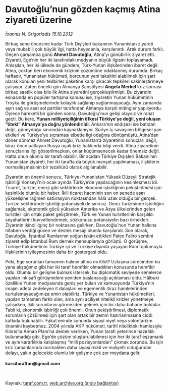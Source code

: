 # Davutoğlu’nun gözden kaçmış Atina ziyareti üzerine

*İoannis N. Grigoriadis 15.10.2012*

<div class="yazi"><p>Birkaç sene öncesine kadar Türk Dışişleri bakanının Yunanistan ziyareti veya mukabili çok büyük ilgi, hatta heyecanla, karşılanırdı. Artık durum farklı. Geçen çarşamba günü <b>Ahmet Davutoğlu</b>, Atina’yı günübirlik ziyaret etti. Ziyareti, Ege’nin her iki tarafındaki medyanın büyük ilgisini toplayamadı. Anlaşılan, her iki ülkede de gündem, Türk-Yunan ilişkilerinden ibaret değil. Atina, çoktan beri ekonomik krizinin çözümüne odaklanmış durumda. Birkaç haftadır, Yunanistan hükümeti, borcunun yeni taksitini alabilmek için şart olarak konulan yeni tedbirler paketine karşı çıkacak tepkileri sakinleştirmeye çalışıyor. Zaten önceki gün Almanya Şansölyesi <b>Angela Merkel</b> kriz sonrası birkaç saatlik olsa bile ilk Atina ziyaretini gerçekleştirmişti. Bu ziyaretin esnasında en popüler tartışma konusu ise, ziyaretin Yunan hükümetinin Troyka ile görüşmelerinde kolaylık sağlanıp sağlanmayacağı. Aynı zamanda aşırı sağ ve aşırı sol partiler tarafından Almanya karşıtı mitingler yapılıyordu. Öylece hareketli bir günden sonra, Davutoğlu’nun gelişi olaysız ve rahat geçti. Bu kere, <b>Yunan milliyetçiliğinin öfkesi Türkiye’ye değil, yeni oluşan “öteki” Almanya’ya doğru yönlendirildi</b>. Ankara’nın endişesi ise batıdan değil, güneydoğu sınırından kaynaklanıyor. Suriye iç savaşının bölgesel yan etkileri ve Türkiye’ye sıçraması elbette ilgi odağına dönüşmüştü. Atina’dan döner dönmez Ahmet Davutoğlu, Yunanistan’a ziyaretinin sonuçları değil, biraz önce patlayan Rusya uçak krizi hakkında bilgi verdi. Atina ziyaretinin sonuçlarına ilgi gösterilmezken, onlar küçümsenecek kadar önemsiz değil. Hatta onun olumlu bir tarafı olabilir. Bir açıdan Türkiye Dışişleri Bakanı’nın Yunanistan ziyareti, her iki tarafta da büyük manşet yapılmaması, ilişkilerin normalleşmesinin bir tezahürü olarak algılanabilir.</p>
<p>Ziyaretin en önemli sonucu, Türkiye<i>-</i>Yunanistan Yüksek Düzeyli Stratejik İşbirliği Konseyi’nin ocak ayında Türkiye’de yapılacağının kesinleşmesi idi. Ticaret, turizm, enerji gibi sektörlerde ekonomi işbirliğinin pekiştirilmesi için kesinlikle olumlu bir haber. İkili ticaret hacminin son on senede aşırı yükselişine rağmen satürasyon noktasından hâlâ uzak olduğu bir gerçek. Turizm sektöründe işbirliği potansiyeli de sınırsız. Deniz turizminde işbirliğini sağlamak, ekonomik gücü yükselen Amerika ve Asya ülkelerinden gelen turistler için ortak paket geliştirmek, Türk ve Yunan turistlerinin karşılıklı seyahatlerini kuvvetlendirmek, sözkonusu potansiyelin bazı örnekleri. Ziyaretin ikinci ilginç bir noktasına gelirken, Davutoğlu’nun Yunan halkına hitaben verdiği güven ve destek mesajı olumlu karşılandı. Son olarak, Davutoğlu, İstanbul Rumlarının yoğun iskân ettikleri Paleo Faliro semtini ziyaret edip İstanbul Rum dernek mensuplarıyla görüştü. O görüşme, Türkiye hükümetinin Türkiye içi ve Türkiye dışında yaşayan Rum toplumuyla ilişkilerinin iyileşmesinin daha bir göstergesi oldu.</p>
<p>Peki, Ege sorunları tamamen halının altına mı itildi? Uzlaşma sürecinden bu yana alıştığımız gibi her iki taraf hemfikir olmadıkları konusunda hemfikir oldu. Olumlu bir gelişme bulmak istersek, bu diplomatik seviyede senelerce yapılan inkişafî görüşmelere yeniden başlanacağı açıklaması oldu. Hâlbuki özellikle Yunan medyasında geniş yer bulan ve kamuoyunda Türkiye’nin imajını adeta zedeleyen it dalaşları ve egemenlik itiraz hamlelerinden kurtulamayacağımıza emin olabiliriz. Türkiye ve Yunanistan hükümetleri, yapıları tamamen farklı olan, ama aynı aciliyet nitelikli krizler yönetmeye çalışırken, ikili sorunlarını görmezden gelmek için bir daha bahane buldular. Tabii ki, ekonomik işbirliği çok önemli. Onun pekiştirilmesi, diplomatik sorunların çözülmesi için şart olan ortak bir zemin hazırlanmasına ciddi katkıda bulunabilir. Fakat eninde sonunda siyasî niyet veya volontarizm önemini kaybetmez. 2004 yılında AKP hükümeti, tarihî nitelikteki hamlesiyle Kıbrıs’ta Annan Planı’na destek verirken, Yunan tarafı yeterince hazırlıklı bulunmadığı gibi, Ege’de çözüm oluşturulabilmesi için her iki taraf eşzamanlı ve aynı kararlılıkla kalıplaşmış “milli pozisyonlardan” çıkmak zorunda. Bu işin kriz zamanlarında normalden daha siyasî riskli ve maliyetli olduğundan dolayı, yakın gelecekte olumlu bir gelişme çok zor meydana gelir.<br/><br/><b>karsitaraftan@gmail.com</b></p>
<p> </p>
</div>

Kaynak: [taraf.com.tr](http://www.taraf.com.tr/ioannis-n-grigoriadis/makale-davutoglu-nun-gozden-kacmis-atina-ziyareti-uzerine.htm), [web.archive.org (arşiv bağlantısı)](http://web.archive.org/web/20131106232630/http://www.taraf.com.tr/ioannis-n-grigoriadis/makale-davutoglu-nun-gozden-kacmis-atina-ziyareti-uzerine.htm)
